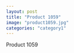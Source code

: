 ```yaml
---
layout: post
title: "Product 1059"
image: "product1059.jpg"
categories: "category1"
---
```

Product 1059
